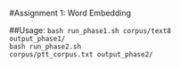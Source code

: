#Assignment 1: Word Embedding

##Usage:
<code>bash run_phase1.sh corpus/text8 output_phase1/</code></br>
<code>bash run_phase2.sh corpus/ptt_corpus.txt output_phase2/</code>